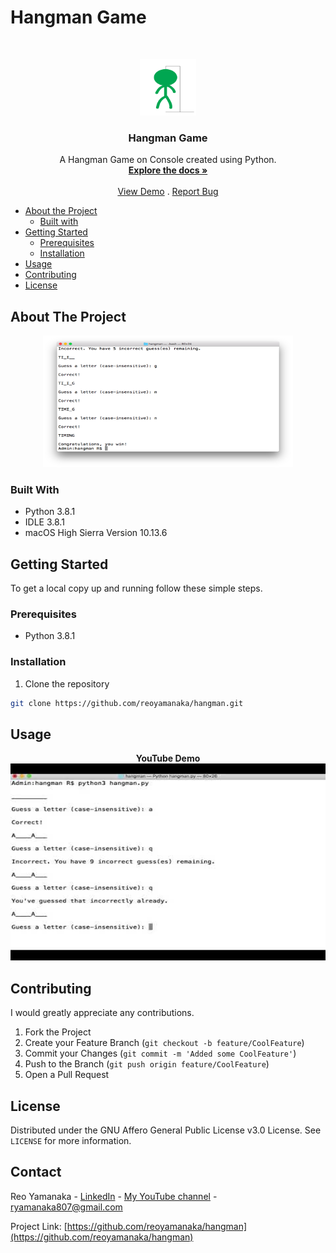 <!--
***Thank you for checking out my project. I am open to any suggestions for improvement.
***Please fork the repository and create a pull request or open an issue with the
***tag "improvement".
-->

# Hangman Game

<br />
<p align="center">
  <a href="https://github.com/reoyamanaka/hangman.git">
    <img src="images/hangman.gif" alt="Logo" width="90" height="90">
  </a>

  <h3 align="center">Hangman Game</h3>

  <p align="center">
    A Hangman Game on Console created using Python.
    <br />
    <a href="https://github.com/reoyamanaka/hangman.git"><strong>Explore the docs »</strong></a>
    <br />
    <br />
    <a href="https://www.youtube.com/watch?v=UDEM9QalSWM">View Demo</a>
    .
    <a href="https://github.com/reoyamanaka/hangman/issues">Report Bug</a>
  </p>
</p>

<!-- Table of Contents -->

* [About the Project](#about-the-project)
  * [Built with](#built-with)
* [Getting Started](#getting-started)
  * [Prerequisites](#prerequisites)
  * [Installation](#installation)
* [Usage](#usage)
* [Contributing](#contributing)
* [License](#license)


## About The Project
<p align="center">
  <img src="images/hangman.png" width="400" height="211">
</p>

### Built With

* Python 3.8.1
* IDLE 3.8.1
* macOS High Sierra Version 10.13.6

## Getting Started

To get a local copy up and running follow these simple steps.

### Prerequisites

* Python 3.8.1

### Installation

1. Clone the repository
```sh
git clone https://github.com/reoyamanaka/hangman.git
```

## Usage

<div align="center">
  <strong>YouTube Demo</strong><br>
  <a href="https://www.youtube.com/watch?v=UDEM9QalSWM">
    <img src="images/thumbnail.jpg" alt="Thumbnail" width="560" height="315">
  </a>
</div>

## Contributing

I would greatly appreciate any contributions.

1. Fork the Project
2. Create your Feature Branch (`git checkout -b feature/CoolFeature`)
3. Commit your Changes (`git commit -m 'Added some CoolFeature'`)
4. Push to the Branch (`git push origin feature/CoolFeature`)
5. Open a Pull Request


## License

Distributed under the GNU Affero General Public License v3.0 License. See `LICENSE` for more information.


## Contact

Reo Yamanaka - [LinkedIn](https://www.linkedin.com/in/reo-yamanaka-7a2289119/) - [My YouTube channel](https://www.youtube.com/channel/UCBwqp_MEM2XcSnq7kRvOB3A) - ryamanaka807@gmail.com

Project Link: [https://github.com/reoyamanaka/hangman](https://github.com/reoyamanaka/hangman)
